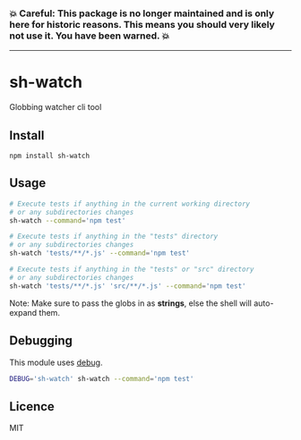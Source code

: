 ### :boom: Careful: This package is no longer maintained and is only here for historic reasons. This means you should very likely not use it. You have been warned. :boom:

---

# sh-watch

Globbing watcher cli tool

## Install

```
npm install sh-watch
```

## Usage

```bash
# Execute tests if anything in the current working directory 
# or any subdirectories changes
sh-watch --command='npm test'

# Execute tests if anything in the "tests" directory 
# or any subdirectories changes
sh-watch 'tests/**/*.js' --command='npm test'

# Execute tests if anything in the "tests" or "src" directory 
# or any subdirectories changes
sh-watch 'tests/**/*.js' 'src/**/*.js' --command='npm test'
```

Note: Make sure to pass the globs in as **strings**, else the shell will auto-expand them.

## Debugging

This module uses [debug](https://github.com/visionmedia/debug).

```bash
DEBUG='sh-watch' sh-watch --command='npm test'
```

## Licence

MIT
